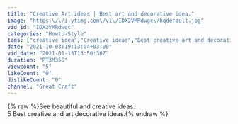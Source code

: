 ```yaml
---
title: "Creative Art ideas | Best art and decorative idea."
image: "https:\/\/i.ytimg.com\/vi\/IDX2VMRdwgc\/hqdefault.jpg"
vid_id: "IDX2VMRdwgc"
categories: "Howto-Style"
tags: ["creative idea","Creative ideas","Best creative art and decorative idea"]
date: "2021-10-03T19:13:04+03:00"
vid_date: "2021-01-13T13:50:36Z"
duration: "PT3M35S"
viewcount: "5"
likeCount: "0"
dislikeCount: "0"
channel: "Great Craft"
---
```

{% raw %}See beautiful and creative ideas.<br />5 Best creative and art decorative ideas.{% endraw %}
